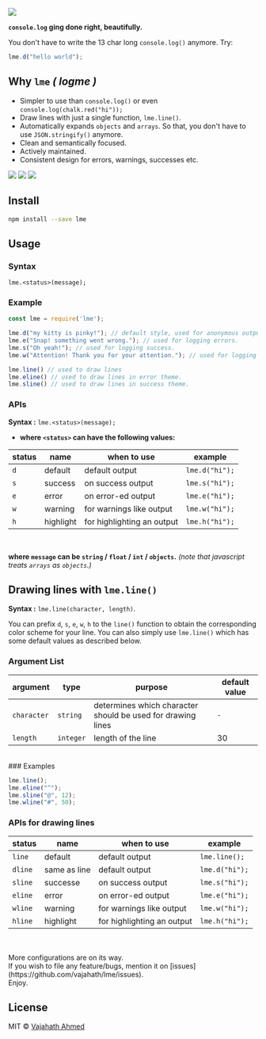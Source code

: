 ![](https://raw.githubusercontent.com/vajahath/lme/master/media/logo.png)

**`console.log` ging done right, beautifully.**


You don't have to write the 13 char long `console.log()` anymore. Try:

```javascript
lme.d("hello world");
```

## Why `lme` *( logme )*
- Simpler to use than `console.log()` or even `console.log(chalk.red("hi"));`
- Draw lines with just a single function, `lme.line()`.
- Automatically expands `objects` and `arrays`. So that, you don't have to use `JSON.stringify()` anymore.
- Clean and semantically focused.
- Actively maintained.
- Consistent design for errors, warnings, successes etc.

![](https://raw.githubusercontent.com/vajahath/lme/master/media/obj-img.png)
![](https://raw.githubusercontent.com/vajahath/lme/master/media/str-img.png)
![](https://raw.githubusercontent.com/vajahath/lme/master/media/lines.png)


## Install

```bash
npm install --save lme
```

## Usage

### Syntax

`lme.<status>(message);`

### Example
```javascript
const lme = require('lme');

lme.d("my kitty is pinky!"); // default style, used for anonymous outputs.
lme.e("Snap! something went wrong."); // used for logging errors.
lme.s("Oh yeah!"); // used for logging success.
lme.w("Attention! Thank you for your attention."); // used for logging warnings.

lme.line() // used to draw lines
lme.eline() // used to draw lines in error theme.
lme.sline() // used to draw lines in success theme.
```

### APIs

**Syntax :** `lme.<status>(message);`

- **where `<status>` can have the following values:**

| status        | name       | when to use                | example               |
| ------------- | ---------- | -------------------------- | --------------------- |
| `d`           | default    | default output             | `lme.d("hi");`        |
| `s`           | success    | on success output          | `lme.s("hi");`        |
| `e`           | error      | on error-ed output         | `lme.e("hi");`        |
| `w`           | warning    | for warnings like output   | `lme.w("hi");`        |
| `h`           | highlight  | for highlighting an output | `lme.h("hi");`        |

<br>

**where `message` can be `string` / `float` / `int` / `objects`.** *(note that javascript treats `arrays` as `objects`.)*

## Drawing lines with `lme.line()`

**Syntax :** `lme.line(character, length)`.

You can prefix `d`, `s`, `e`, `w`, `h` to the `line()` function to obtain the corresponding color scheme for your line. You can also simply use `lme.line()` which has some default values as described below.

### Argument List

| argument        | type       | purpose                                                     | default value    |
| --------------- | ---------- | ----------------------------------------------------------- | ---------------- |
| `character`     | `string`   | determines which character should be used for drawing lines | `-`              |
| `length`        | `integer`  | length of the line                                          | 30               |

<br>
### Examples

```javascript
lme.line();
lme.eline("^");
lme.sline("@", 12);
lme.wline("#", 50);
```

### APIs for drawing lines

| status            | name            | when to use                | example               |
| ----------------- | --------------- | -------------------------- | --------------------- |
| `line`            | default         | default output             | `lme.line();`         |
| `dline`           | same as line    | default output             | `lme.d("hi");`        |
| `sline`           | successe        | on success output          | `lme.s("hi");`        |
| `eline`           | error           | on error-ed output         | `lme.e("hi");`        |
| `wline`           | warning         | for warnings like output   | `lme.w("hi");`        |
| `hline`           | highlight       | for highlighting an output | `lme.h("hi");`        |

<br>
<br>
More configurations are on its way.<br>
If you wish to file any feature/bugs, mention it on [issues](https://github.com/vajahath/lme/issues).<br>
Enjoy.

## License
MIT &copy; [Vajahath Ahmed](https://mycolorpad.blogspot.in)